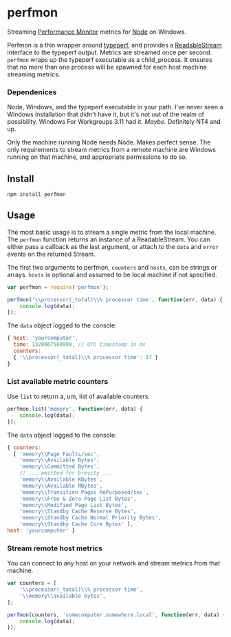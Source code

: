 perfmon
=============

Streaming [Performance Monitor](http://technet.microsoft.com/en-us/library/cc749249.aspx) metrics for [Node](http://nodejs.org) on Windows.

Perfmon is a thin wrapper around [typeperf](http://technet.microsoft.com/en-us/library/bb490960.aspx), and provides a [ReadableStream](http://nodejs.org/docs/latest/api/streams.html#readable_Stream) interface to the typeperf output.  Metrics are streamed once per second.  `perfmon` wraps up the typeperf executable as a child_process. It ensures that no more than one process will be spawned for each host machine streaming metrics.

### Dependenices

Node, Windows, and the typeperf executable in your path.  I've never seen a Windows installation that didn't have it, but it's not out of the realm of possibility.  Windows For Workgroups 3.11 had it. _Maybe._ Definitely NT4 and up.

Only the machine running Node needs Node. Makes perfect sense.  The only requirements to stream metrics from a remote machine are Windows running on that machine, and appropriate permissions to do so.

## Install

	npm install perfmon

## Usage

The most basic usage is to stream a single metric from the local machine.  The `perfmon` function returns an instance of a ReadableStream.  You can either pass a callback as the last argument, or attach to the `data` and `error` events on the returned Stream.

The first two arguments to perfmon, `counters` and `hosts`, can be strings or arrays.  `hosts` is optional and assumed to be local machine if not specified.

```javascript
var perfmon = require('perfmon');

perfmon('\\processor(_total)\\% processor time', function(err, data) {
	console.log(data);
});
```

The `data` object logged to the console:

```javascript
{ host: 'yourcomputer',
  time: 1328067580990, // UTC timestamp in ms
  counters:
  { '\\processor(_total)\\% processor time': 17 }
}
```

### List available metric counters

Use `list` to return a, um, list of available counters.

```javascript
perfmon.list('memory', function(err, data) {
	console.log(data);
});
```

The `data` object logged to the console:

```javascript
{ counters:
  [ 'memory\\Page Faults/sec',
    'memory\\Available Bytes',
    'memory\\Committed Bytes',
    // ... omitted for brevity ...
    'memory\\Available KBytes',
    'memory\\Available MBytes',
    'memory\\Transition Pages RePurposed/sec',
    'memory\\Free & Zero Page List Bytes',
    'memory\\Modified Page List Bytes',
    'memory\\Standby Cache Reserve Bytes',
    'memory\\Standby Cache Normal Priority Bytes',
    'memory\\Standby Cache Core Bytes' ],
host: 'yourcomputer' }
```

### Stream remote host metrics

You can connect to any host on your network and stream metrics from that machine. 

```javascript
var counters = [
	'\\processor(_total)\\% processor time',
	'\\memory\\available bytes',
];

perfmon(counters, 'somecomputer.somewhere.local', function(err, data) {
	console.log(data);
});
```